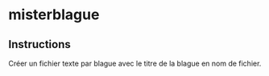 # misterblague

## Instructions

Créer un fichier texte par blague avec le titre de la blague en nom de fichier.
